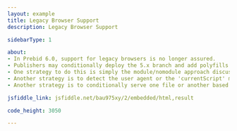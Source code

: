 ```yaml
---
layout: example
title: Legacy Browser Support
description: Legacy Browser Support

sidebarType: 1

about:
- In Prebid 6.0, support for legacy browsers is no longer assured.
- Publishers may conditionally deploy the 5.x branch and add polyfills
- One strategy to do this is simply the module/nomodule approach discussed here https://philipwalton.com/articles/deploying-es2015-code-in-production-today/
- Another strategy is to detect the user agent or the 'currentScript' mechanism as described here https://stackoverflow.com/questions/29987969/how-to-load-a-script-only-in-ie
- Another strategy is to conditionally serve one file or another based on instructions to your cdn

jsfiddle_link: jsfiddle.net/bau975xy/2/embedded/html,result

code_height: 3050

---
```

